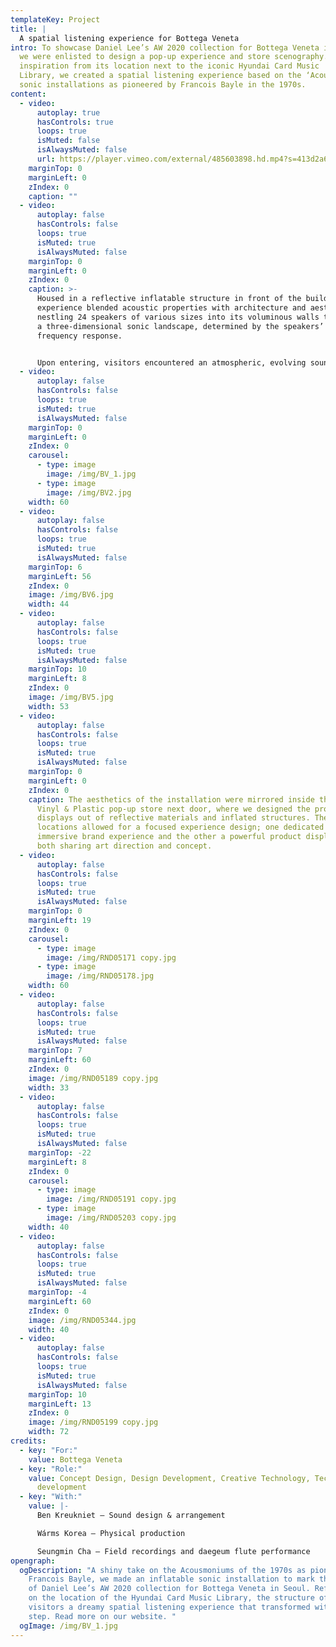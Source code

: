 ```yaml
---
templateKey: Project
title: |
  A spatial listening experience for Bottega Veneta 
intro: To showcase Daniel Lee’s AW 2020 collection for Bottega Veneta in Seoul,
  we were enlisted to design a pop-up experience and store scenography. Drawing
  inspiration from its location next to the iconic Hyundai Card Music
  Library, we created a spatial listening experience based on the ‘Acousmonium’
  sonic installations as pioneered by Francois Bayle in the 1970s.
content:
  - video:
      autoplay: true
      hasControls: true
      loops: true
      isMuted: false
      isAlwaysMuted: false
      url: https://player.vimeo.com/external/485603898.hd.mp4?s=413d2a6ab5dfc3d3686fc22460d020fd6de56a71&profile_id=175
    marginTop: 0
    marginLeft: 0
    zIndex: 0
    caption: ""
  - video:
      autoplay: false
      hasControls: false
      loops: true
      isMuted: true
      isAlwaysMuted: false
    marginTop: 0
    marginLeft: 0
    zIndex: 0
    caption: >-
      Housed in a reflective inflatable structure in front of the building, the
      experience blended acoustic properties with architecture and aesthetics,
      nestling 24 speakers of various sizes into its voluminous walls to produce
      a three-dimensional sonic landscape, determined by the speakers’ varying
      frequency response.


      Upon entering, visitors encountered an atmospheric, evolving soundscape that they can explore with their bodies, by moving or staying still. Layers of sound overlap to conjure up different dreamscapes – the gentle seascape of Ischia, the tranquility of a morning hike through the hills of Jeju Island, the bustle of New York’s streets – woven together with musical elements created by Seungmin Cha.
  - video:
      autoplay: false
      hasControls: false
      loops: true
      isMuted: true
      isAlwaysMuted: false
    marginTop: 0
    marginLeft: 0
    zIndex: 0
    carousel:
      - type: image
        image: /img/BV_1.jpg
      - type: image
        image: /img/BV2.jpg
    width: 60
  - video:
      autoplay: false
      hasControls: false
      loops: true
      isMuted: true
      isAlwaysMuted: false
    marginTop: 6
    marginLeft: 56
    zIndex: 0
    image: /img/BV6.jpg
    width: 44
  - video:
      autoplay: false
      hasControls: false
      loops: true
      isMuted: true
      isAlwaysMuted: false
    marginTop: 10
    marginLeft: 8
    zIndex: 0
    image: /img/BV5.jpg
    width: 53
  - video:
      autoplay: false
      hasControls: false
      loops: true
      isMuted: true
      isAlwaysMuted: false
    marginTop: 0
    marginLeft: 0
    zIndex: 0
    caption: The aesthetics of the installation were mirrored inside the Hyundai
      Vinyl & Plastic pop-up store next door, where we designed the product
      displays out of reflective materials and inflated structures. The two
      locations allowed for a focused experience design; one dedicated to an
      immersive brand experience and the other a powerful product display, with
      both sharing art direction and concept.
  - video:
      autoplay: false
      hasControls: false
      loops: true
      isMuted: true
      isAlwaysMuted: false
    marginTop: 0
    marginLeft: 19
    zIndex: 0
    carousel:
      - type: image
        image: /img/RND05171 copy.jpg
      - type: image
        image: /img/RND05178.jpg
    width: 60
  - video:
      autoplay: false
      hasControls: false
      loops: true
      isMuted: true
      isAlwaysMuted: false
    marginTop: 7
    marginLeft: 60
    zIndex: 0
    image: /img/RND05189 copy.jpg
    width: 33
  - video:
      autoplay: false
      hasControls: false
      loops: true
      isMuted: true
      isAlwaysMuted: false
    marginTop: -22
    marginLeft: 8
    zIndex: 0
    carousel:
      - type: image
        image: /img/RND05191 copy.jpg
      - type: image
        image: /img/RND05203 copy.jpg
    width: 40
  - video:
      autoplay: false
      hasControls: false
      loops: true
      isMuted: true
      isAlwaysMuted: false
    marginTop: -4
    marginLeft: 60
    zIndex: 0
    image: /img/RND05344.jpg
    width: 40
  - video:
      autoplay: false
      hasControls: false
      loops: true
      isMuted: true
      isAlwaysMuted: false
    marginTop: 10
    marginLeft: 13
    zIndex: 0
    image: /img/RND05199 copy.jpg
    width: 72
credits:
  - key: "For:"
    value: Bottega Veneta
  - key: "Role:"
    value: Concept Design, Design Development, Creative Technology, Technical
      development
  - key: "With:"
    value: |-
      Ben Kreukniet – Sound design & arrangement 

      Wárms Korea – Physical production

      Seungmin Cha – Field recordings and daegeum flute performance
opengraph:
  ogDescription: "A shiny take on the Acousmoniums of the 1970s as pioneered by
    Francois Bayle, we made an inflatable sonic installation to mark the launch
    of Daniel Lee’s AW 2020 collection for Bottega Veneta in Seoul. Reflecting
    on the location of the Hyundai Card Music Library, the structure offered
    visitors a dreamy spatial listening experience that transformed with every
    step. Read more on our website. "
  ogImage: /img/BV_1.jpg
---
```


